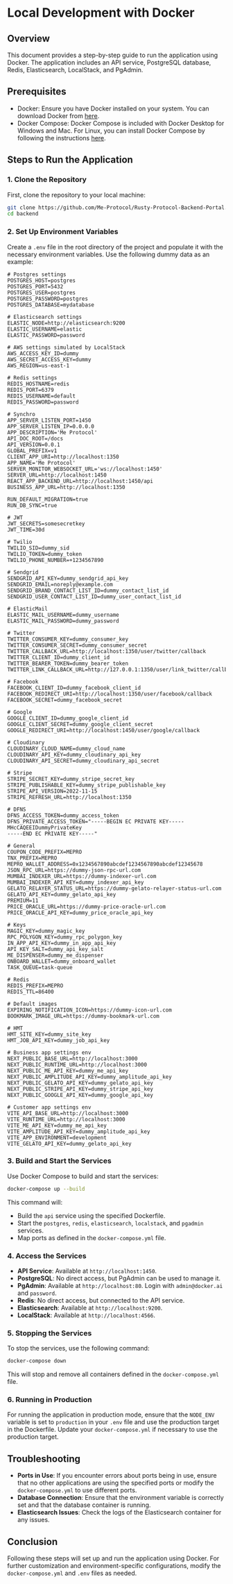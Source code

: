 # Local Development with Docker

## Overview

This document provides a step-by-step guide to run the application using Docker. The application includes an API service, PostgreSQL database, Redis, Elasticsearch, LocalStack, and PgAdmin.

## Prerequisites

- Docker: Ensure you have Docker installed on your system. You can download Docker from [here](https://www.docker.com/products/docker-desktop).
- Docker Compose: Docker Compose is included with Docker Desktop for Windows and Mac. For Linux, you can install Docker Compose by following the instructions [here](https://docs.docker.com/compose/install/).

## Steps to Run the Application

### 1. Clone the Repository

First, clone the repository to your local machine:

```bash
git clone https://github.com/Me-Protocol/Rusty-Protocol-Backend-Portal.git backend
cd backend
```

### 2. Set Up Environment Variables

Create a `.env` file in the root directory of the project and populate it with the necessary environment variables. Use the following dummy data as an example:

```
# Postgres settings
POSTGRES_HOST=postgres
POSTGRES_PORT=5432
POSTGRES_USER=postgres
POSTGRES_PASSWORD=postgres
POSTGRES_DATABASE=mydatabase

# Elasticsearch settings
ELASTIC_NODE=http://elasticsearch:9200
ELASTIC_USERNAME=elastic
ELASTIC_PASSWORD=password

# AWS settings simulated by LocalStack
AWS_ACCESS_KEY_ID=dummy
AWS_SECRET_ACCESS_KEY=dummy
AWS_REGION=us-east-1

# Redis settings
REDIS_HOSTNAME=redis
REDIS_PORT=6379
REDIS_USERNAME=default
REDIS_PASSWORD=password

# Synchro
APP_SERVER_LISTEN_PORT=1450
APP_SERVER_LISTEN_IP=0.0.0.0
APP_DESCRIPTION='Me Protocol'
API_DOC_ROOT=/docs
API_VERSION=0.0.1
GLOBAL_PREFIX=v1
CLIENT_APP_URI=http://localhost:1350
APP_NAME='Me Protocol'
SERVER_MONITOR_WEBSOCKET_URL='ws://localhost:1450'
SERVER_URL=http://localhost:1450
REACT_APP_BACKEND_URL=http://localhost:1450/api
BUSINESS_APP_URL=http://localhost:1350

RUN_DEFAULT_MIGRATION=true
RUN_DB_SYNC=true

# JWT
JWT_SECRETS=somesecretkey
JWT_TIME=30d

# Twilio
TWILIO_SID=dummy_sid
TWILIO_TOKEN=dummy_token
TWILIO_PHONE_NUMBER=+1234567890

# Sendgrid
SENDGRID_API_KEY=dummy_sendgrid_api_key
SENDGRID_EMAIL=noreply@example.com
SENDGRID_BRAND_CONTACT_LIST_ID=dummy_contact_list_id
SENDGRID_USER_CONTACT_LIST_ID=dummy_user_contact_list_id

# ElasticMail
ELASTIC_MAIL_USERNAME=dummy_username
ELASTIC_MAIL_PASSWORD=dummy_password

# Twitter
TWITTER_CONSUMER_KEY=dummy_consumer_key
TWITTER_CONSUMER_SECRET=dummy_consumer_secret
TWITTER_CALLBACK_URL=http://localhost:1350/user/twitter/callback
TWITTER_CLIENT_ID=dummy_client_id
TWITTER_BEARER_TOKEN=dummy_bearer_token
TWITTER_LINK_CALLBACK_URL=http://127.0.0.1:1350/user/link_twitter/callback

# Facebook
FACEBOOK_CLIENT_ID=dummy_facebook_client_id
FACEBOOK_REDIRECT_URI=http://localhost:1350/user/facebook/callback
FACEBOOK_SECRET=dummy_facebook_secret

# Google
GOOGLE_CLIENT_ID=dummy_google_client_id
GOOGLE_CLIENT_SECRET=dummy_google_client_secret
GOOGLE_REDIRECT_URI=http://localhost:1450/user/google/callback

# Cloudinary
CLOUDINARY_CLOUD_NAME=dummy_cloud_name
CLOUDINARY_API_KEY=dummy_cloudinary_api_key
CLOUDINARY_API_SECRET=dummy_cloudinary_api_secret

# Stripe
STRIPE_SECRET_KEY=dummy_stripe_secret_key
STRIPE_PUBLISHABLE_KEY=dummy_stripe_publishable_key
STRIPE_API_VERSION=2022-11-15
STRIPE_REFRESH_URL=http://localhost:1350

# DFNS
DFNS_ACCESS_TOKEN=dummy_access_token
DFNS_PRIVATE_ACCESS_TOKEN="-----BEGIN EC PRIVATE KEY-----
MHcCAQEEIDummyPrivateKey
-----END EC PRIVATE KEY-----"

# General
COUPON_CODE_PREFIX=MEPRO
TNX_PREFIX=MEPRO
MEPRO_WALLET_ADDRESS=0x1234567890abcdef1234567890abcdef12345678
JSON_RPC_URL=https://dummy-json-rpc-url.com
MUMBAI_INDEXER_URL=https://dummy-indexer-url.com
MUMBAI_INDEXER_API_KEY=dummy_indexer_api_key
GELATO_RELAYER_STATUS_URL=https://dummy-gelato-relayer-status-url.com
GELATO_API_KEY=dummy_gelato_api_key
PREMIUM=11
PRICE_ORACLE_URL=https://dummy-price-oracle-url.com
PRICE_ORACLE_API_KEY=dummy_price_oracle_api_key

# Keys
MAGIC_KEY=dummy_magic_key
RPC_POLYGON_KEY=dummy_rpc_polygon_key
IN_APP_API_KEY=dummy_in_app_api_key
API_KEY_SALT=dummy_api_key_salt
ME_DISPENSER=dummy_me_dispenser
ONBOARD_WALLET=dummy_onboard_wallet
TASK_QUEUE=task-queue

# Redis
REDIS_PREFIX=MEPRO
REDIS_TTL=86400

# Default images
EXPIRING_NOTIFICATION_ICON=https://dummy-icon-url.com
BOOKMARK_IMAGE_URL=https://dummy-bookmark-url.com

# HMT
HMT_SITE_KEY=dummy_site_key
HMT_JOB_API_KEY=dummy_job_api_key

# Business app settings env
NEXT_PUBLIC_BASE_URL=http://localhost:3000
NEXT_PUBLIC_RUNTIME_URL=http://localhost:3000
NEXT_PUBLIC_ME_API_KEY=dummy_me_api_key
NEXT_PUBLIC_AMPLITUDE_API_KEY=dummy_amplitude_api_key
NEXT_PUBLIC_GELATO_API_KEY=dummy_gelato_api_key
NEXT_PUBLIC_STRIPE_API_KEY=dummy_stripe_api_key
NEXT_PUBLIC_GOOGLE_API_KEY=dummy_google_api_key

# Customer app settings env
VITE_API_BASE_URL=http://localhost:3000
VITE_RUNTIME_URL=http://localhost:3000
VITE_ME_API_KEY=dummy_me_api_key
VITE_AMPLITUDE_API_KEY=dummy_amplitude_api_key
VITE_APP_ENVIRONMENT=development
VITE_GELATO_API_KEY=dummy_gelato_api_key
```

### 3. Build and Start the Services

Use Docker Compose to build and start the services:

```bash
docker-compose up --build
```

This command will:

- Build the `api` service using the specified Dockerfile.
- Start the `postgres`, `redis`, `elasticsearch`, `localstack`, and `pgadmin` services.
- Map ports as defined in the `docker-compose.yml` file.

### 4. Access the Services

- **API Service**: Available at `http://localhost:1450`.
- **PostgreSQL**: No direct access, but PgAdmin can be used to manage it.
- **PgAdmin**: Available at `http://localhost:80`. Login with `admin@docker.ai` and `password`.
- **Redis**: No direct access, but connected to the API service.
- **Elasticsearch**: Available at `http://localhost:9200`.
- **LocalStack**: Available at `http://localhost:4566`.

### 5. Stopping the Services

To stop the services, use the following command:

```bash
docker-compose down
```

This will stop and remove all containers defined in the `docker-compose.yml` file.

### 6. Running in Production

For running the application in production mode, ensure that the `NODE_ENV` variable is set to `production` in your `.env` file and use the production target in the Dockerfile. Update your `docker-compose.yml` if necessary to use the production target.

## Troubleshooting

- **Ports in Use**: If you encounter errors about ports being in use, ensure that no other applications are using the specified ports or modify the `docker-compose.yml` to use different ports.
- **Database Connection**: Ensure that the environment variable is correctly set and that the database container is running.
- **Elasticsearch Issues**: Check the logs of the Elasticsearch container for any issues.

## Conclusion

Following these steps will set up and run the application using Docker. For further customization and environment-specific configurations, modify the `docker-compose.yml` and `.env` files as needed.